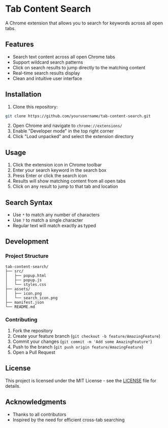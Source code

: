# Tab Content Search

A Chrome extension that allows you to search for keywords across all open tabs.

## Features

- Search text content across all open Chrome tabs
- Support wildcard search patterns
- Click on search results to jump directly to the matching content
- Real-time search results display
- Clean and intuitive user interface

## Installation

1. Clone this repository:
```bash
git clone https://github.com/yourusername/tab-content-search.git
```

2. Open Chrome and navigate to `chrome://extensions/`
3. Enable "Developer mode" in the top right corner
4. Click "Load unpacked" and select the extension directory

## Usage

1. Click the extension icon in Chrome toolbar
2. Enter your search keyword in the search box
3. Press Enter or click the search icon
4. Results will show matching content from all open tabs
5. Click on any result to jump to that tab and location

## Search Syntax

- Use `*` to match any number of characters
- Use `?` to match a single character
- Regular text will match exactly as typed

## Development

### Project Structure

```
tab-content-search/
├── src/
│   ├── popup.html
│   ├── popup.js
│   └── styles.css
├── assets/
│   ├── icon.png
│   └── search_icon.png
├── manifest.json
└── README.md
```

### Contributing

1. Fork the repository
2. Create your feature branch (`git checkout -b feature/AmazingFeature`)
3. Commit your changes (`git commit -m 'Add some AmazingFeature'`)
4. Push to the branch (`git push origin feature/AmazingFeature`)
5. Open a Pull Request

## License

This project is licensed under the MIT License - see the [LICENSE](LICENSE) file for details.

## Acknowledgments

- Thanks to all contributors
- Inspired by the need for efficient cross-tab searching 